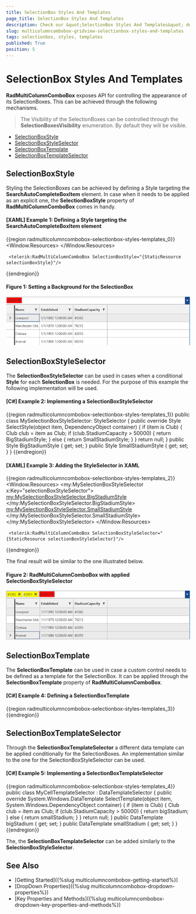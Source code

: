 ```yaml
---
title: SelectionBox Styles And Templates
page_title: SelectionBox Styles And Templates
description: Check our &quot;SelectionBox Styles And Templates&quot; documentation article for the RadMultiColumnComboBox WPF control.
slug: multicolumncombobox-gridview-selectionbox-styles-and-templates
tags: selectionbox, styles, templates
published: True
position: 5
---
```


# SelectionBox Styles And Templates

__RadMultiColumnComboBox__ exposes API for controlling the appearance of its SelectionBoxes. This can be achieved through the following mechanisms.

> The Visibility of the SelectionBoxes can be controlled through the __SelectionBoxesVisibility__ enumeration. By default they will be visible.

* [SelectionBoxStyle](#selectionboxstyle)
* [SelectionBoxStyleSelector](#selectionboxstyleselector)
* [SelectionBoxTemplate](#selectionboxtemplate)
* [SelectionBoxTemplateSelector](#selectionboxtemplateselector)

## SelectionBoxStyle

Styling the SelectionBoxes can be achieved by defining a Style targeting the __SearchAutoCompleteBoxItem__ element. In case when it needs to be applied as an explicit one, the __SelectionBoxStyle__ property of __RadMultiColumnComboBox__ comes in handy.

#### __[XAML] Example 1: Defining a Style targeting the SearchAutoCompleteBoxItem element__
{{region radmulticolumncombobox-selectionbox-styles-templates_0}}
	<Window.Resources>
		<Style TargetType="telerik:SearchAutoCompleteBoxItem" x:Key="selectionBoxStyle">
            <Setter Property="Background" Value="Red"/>
        </Style>
	</Window.Resources>
	 
	 <telerik:RadMultiColumnComboBox SelectionBoxStyle="{StaticResource selectionBoxStyle}"/>
{{endregion}}

#### __Figure 1: Setting a Background for the SelectionBox__
![Setting a Background for the SelectionBox](images/MultiColumnComboBox_Selection_And_Templates_01.png)

## SelectionBoxStyleSelector

The __SelectionBoxStyleSelector__ can be used in cases when a conditional __Style__ for each __SelectionBox__ is needed. For the purpose of this example the following implementation will be used.

#### __[C#] Example 2: Implementing a SelectionBoxStyleSelector__
{{region radmulticolumncombobox-selectionbox-styles-templates_1}}
	public class MySelectionBoxStyleSelector: StyleSelector
    {
        public override Style SelectStyle(object item, DependencyObject container)
        {
            if (item is Club)
            {
                Club club = item as Club;
                if (club.StadiumCapacity > 50000)
                {
                    return BigStadiumStyle;
                }
                else
                {
                    return SmallStadiumStyle;
                }
            }
            return null;
        }
        public Style BigStadiumStyle { get; set; }
        public Style SmallStadiumStyle { get; set; }
    }
{{endregion}}

#### __[XAML] Example 3: Adding the StyleSelector in XAML__
{{region radmulticolumncombobox-selectionbox-styles-templates_2}}
	 <Window.Resources>
        <my:MySelectionBoxStyleSelector x:Key="selectionBoxStyleSelector">
            <my:MySelectionBoxStyleSelector.BigStadiumStyle>
                <Style TargetType="telerik:SearchAutoCompleteBoxItem">
                    <Setter Property="Background" Value="Red"/>
                </Style>
            </my:MySelectionBoxStyleSelector.BigStadiumStyle>
            <my:MySelectionBoxStyleSelector.SmallStadiumStyle>
                <Style TargetType="telerik:SearchAutoCompleteBoxItem">
                    <Setter Property="Background" Value="Yellow"/>
                </Style>
            </my:MySelectionBoxStyleSelector.SmallStadiumStyle>
        </my:MySelectionBoxStyleSelector>
	</Window.Resources>

	 <telerik:RadMultiColumnComboBox SelectionBoxStyleSelector="{StaticResource selectionBoxStyleSelector}"/>
{{endregion}}

The final result will be similar to the one illustrated below.

#### __Figure 2: RadMultiColumnComboBox with applied SelectionBoxStyleSelector__
![RadMultiColumnComboBox with applied SelectionBoxStyleSelector](images/MultiColumnComboBox_Selection_And_Templates_02.png)

## SelectionBoxTemplate

The __SelectionBoxTemplate__ can be used in case a custom control needs to be defined as a template for the SelectionBox. It can be applied through the __SelectionBoxTemplate__ property of __RadMultiColumnComboBox__.

#### __[C#] Example 4: Defining a SelectionBoxTemplate__
{{region radmulticolumncombobox-selectionbox-styles-templates_3}}
	<DataTemplate x:Key="selectionBoxTemplate">
            <TextBox Text="{Binding ., Mode=TwoWay}"/>
    </DataTemplate>
{{endregion}}

## SelectionBoxTemplateSelector

Through the __SelectionBoxTemplateSelector__ a different data template can be applied conditionally for the SelectionBoxes. An implementation similar to the one for the SelectionBoxStyleSelector can be used.

#### __[C#] Example 5: Implementing a SelectionBoxTemplateSelector__
{{region radmulticolumncombobox-selectionbox-styles-templates_4}}
	public class MyCellTemplateSelector : DataTemplateSelector 
	{ 
	    public override System.Windows.DataTemplate SelectTemplate(object item, System.Windows.DependencyObject container) 
	    { 
	        if (item is Club) 
	        { 
	            Club club = item as Club; 
	            if (club.StadiumCapacity > 50000) 
	            { 
	                return bigStadium; 
	            } 
	            else 
	            { 
	                return smallStadium; 
	            } 
	        } 
	        return null; 
	    } 
    	public DataTemplate bigStadium { get; set; } 
    	public DataTemplate smallStadium { get; set; } 
	} 
{{endregion}}

The, the __SelectionBoxTemplateSelector__ can be added similarly to the __SelectionBoxStyleSelector__.

## See Also

* [Getting Started]({%slug multicolumncombobox-getting-started%})
* [DropDown Properties]({%slug multicolumncombobox-dropdown-properties%})
* [Key Properties and Methods]({%slug multicolumncombobox-dropdown-key-properties-and-methods%})

